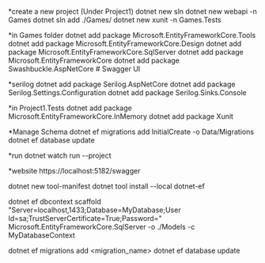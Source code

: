 *create a new project (Under Project1)
dotnet new sln
dotnet new webapi -n Games
dotnet sln add ./Games/
dotnet new xunit -n Games.Tests

*in Games folder
dotnet add package Microsoft.EntityFrameworkCore.Tools
dotnet add package Microsoft.EntityFrameworkCore.Design
dotnet add package Microsoft.EntityFrameworkCore.SqlServer
dotnet add package Microsoft.EntityFrameworkCore
dotnet add package Swashbuckle.AspNetCore   # Swagger UI

*serilog
dotnet add package Serilog.AspNetCore
dotnet add package Serilog.Settings.Configuration
dotnet add package Serilog.Sinks.Console

*in Project1.Tests
dotnet add package Microsoft.EntityFrameworkCore.InMemory
dotnet add package Xunit

*Manage Schema
dotnet ef migrations add InitialCreate -o Data/Migrations
dotnet ef database update

*run
dotnet watch run --project

*website
https://localhost:5182/swagger






dotnet new tool-manifest
dotnet tool install --local dotnet-ef

dotnet ef dbcontext scaffold "Server=localhost,1433;Database=MyDatabase;User Id=sa;TrustServerCertificate=True;Password=<password>" Microsoft.EntityFrameworkCore.SqlServer -o ./Models -c MyDatabaseContext

dotnet ef migrations add <migration_name>
dotnet ef database update